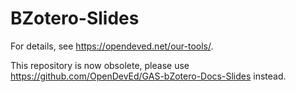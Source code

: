 # BZotero-Slides

For details, see https://opendeved.net/our-tools/.

This repository is now obsolete, please use https://github.com/OpenDevEd/GAS-bZotero-Docs-Slides instead.
